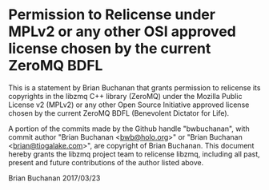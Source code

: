# Permission to Relicense under MPLv2 or any other OSI approved license chosen by the current ZeroMQ BDFL

This is a statement by Brian Buchanan
that grants permission to relicense its copyrights in the libzmq C++
library (ZeroMQ) under the Mozilla Public License v2 (MPLv2) or any other 
Open Source Initiative approved license chosen by the current ZeroMQ 
BDFL (Benevolent Dictator for Life).

A portion of the commits made by the Github handle "bwbuchanan", with
commit author "Brian Buchanan &lt;bwb@holo.org&gt;" or "Brian Buchanan &lt;brian@tiogalake.com&gt;", are copyright of Brian Buchanan.
This document hereby grants the libzmq project team to relicense libzmq, 
including all past, present and future contributions of the author listed above.

Brian Buchanan
2017/03/23
